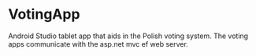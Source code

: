 # VotingApp
Android Studio tablet app that aids in the Polish voting system. The voting apps communicate with the asp.net mvc ef web server.

